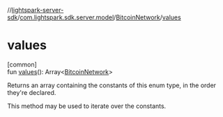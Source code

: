 //[lightspark-server-sdk](../../../index.md)/[com.lightspark.sdk.server.model](../index.md)/[BitcoinNetwork](index.md)/[values](values.md)

# values

[common]\
fun [values](values.md)(): Array&lt;[BitcoinNetwork](index.md)&gt;

Returns an array containing the constants of this enum type, in the order they're declared.

This method may be used to iterate over the constants.
